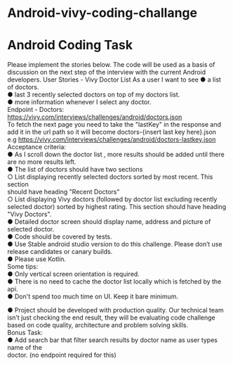 # Android-vivy-coding-challange

# Android Coding Task
Please implement the stories below. The code will be used as a basis of discussion on the next step of the interview with the current Android developers.
User Stories - Vivy Doctor List
As a user I want to see
● a list of doctors.</br>
● last 3 recently selected doctors on top of my doctors list.</br>
● more information whenever I select any doctor.</br>
Endpoint - Doctors:</br>
https://vivy.com/interviews/challenges/android/doctors.json </br>
To fetch the next page you need to take the "lastKey" in the response and add it in the url path so it will become ​doctors-​{insert last key here}​.json</br>
e.g ​https://vivy.com/interviews/challenges/android/doctors-lastkey.json</br>
Acceptance criteria:</br>
● As I scroll down the doctor list , more results should be added until there are no more results left.</br>
● The list of doctors should have two sections</br>
○ List displaying recently selected doctors sorted by most recent. This section</br>
should have heading "Recent Doctors"</br>
○ List displaying Vivy doctors (followed by doctor list excluding recently</br>
selected doctor) sorted by highest rating. This section should have heading</br>
"Vivy Doctors".</br>
● Detailed doctor screen should display name, address and picture of selected doctor.</br>
● Code should be covered by tests.</br>
● Use Stable android studio version to do this challenge. Please don’t use release candidates or canary builds.</br>
● Please use Kotlin.</br>
Some tips:</br>
● Only vertical screen orientation is required.</br>
● There is no need to cache the doctor list locally which is fetched by the api.</br>
● Don't spend too much time on UI. Keep it bare minimum.</br>

● Project should be developed with production quality. Our technical team isn’t just checking the end result, they will be evaluating code challenge based on code quality, architecture and problem solving skills.</br>
Bonus Task:</br>
● Add search bar that filter search results by doctor name as user types name of the</br>
doctor. (no endpoint required for this)</br>
